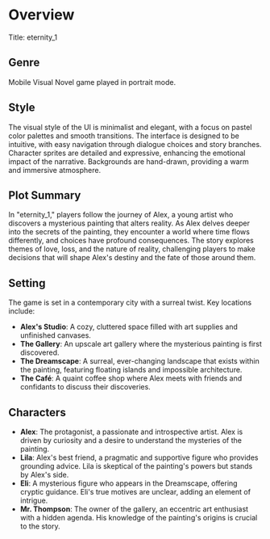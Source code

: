 # Overview
Title: eternity_1

## Genre
Mobile Visual Novel game played in portrait mode. 

## Style
The visual style of the UI is minimalist and elegant, with a focus on pastel color palettes and smooth transitions. The interface is designed to be intuitive, with easy navigation through dialogue choices and story branches. Character sprites are detailed and expressive, enhancing the emotional impact of the narrative. Backgrounds are hand-drawn, providing a warm and immersive atmosphere.

## Plot Summary
In "eternity_1," players follow the journey of Alex, a young artist who discovers a mysterious painting that alters reality. As Alex delves deeper into the secrets of the painting, they encounter a world where time flows differently, and choices have profound consequences. The story explores themes of love, loss, and the nature of reality, challenging players to make decisions that will shape Alex's destiny and the fate of those around them.

## Setting
The game is set in a contemporary city with a surreal twist. Key locations include:
- **Alex's Studio**: A cozy, cluttered space filled with art supplies and unfinished canvases.
- **The Gallery**: An upscale art gallery where the mysterious painting is first discovered.
- **The Dreamscape**: A surreal, ever-changing landscape that exists within the painting, featuring floating islands and impossible architecture.
- **The Café**: A quaint coffee shop where Alex meets with friends and confidants to discuss their discoveries.

## Characters
- **Alex**: The protagonist, a passionate and introspective artist. Alex is driven by curiosity and a desire to understand the mysteries of the painting.
- **Lila**: Alex's best friend, a pragmatic and supportive figure who provides grounding advice. Lila is skeptical of the painting's powers but stands by Alex's side.
- **Eli**: A mysterious figure who appears in the Dreamscape, offering cryptic guidance. Eli's true motives are unclear, adding an element of intrigue.
- **Mr. Thompson**: The owner of the gallery, an eccentric art enthusiast with a hidden agenda. His knowledge of the painting's origins is crucial to the story.
